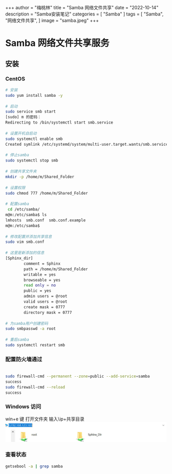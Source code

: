+++
author = "梅桃林"
title = "Samba 网络文件共享"
date = "2022-10-14"
description = "Samba安装笔记"
categories = [
    "Samba"
]
tags = [
    "Samba",
    "网络文件共享",
]
image = "samba.jpeg"
+++

# Samba 网络文件共享服务

## 安装
### CentOS
```bash
# 安装
sudo yum install samba -y

# 启动
sudo service smb start
[sudo] m 的密码：
Redirecting to /bin/systemctl start smb.service

# 设置开机自启动
sudo systemctl enable smb
Created symlink /etc/systemd/system/multi-user.target.wants/smb.service → /usr/lib/systemd/system/smb.service.

# 停止samba
sudo systemctl stop smb

# 创建共享文件夹
mkdir -p /home/m/Shared_Folder

# 设置权限
sudo chmod 777 /home/m/Shared_Folder

# 配置samba
 cd /etc/samba/
m@m:/etc/samba$ ls
lmhosts  smb.conf  smb.conf.example
m@m:/etc/samba$

# 修改配置并添加共享信息
sudo vim smb.conf

# 这里是新添加的信息
[Sphinx_dir]
        comment = Sphinx
        path = /home/m/Shared_Folder
        writable = yes
        browseable = yes
        read only = no
        public = yes
        admin users = @root
        valid users = @root
        create mask = 0777
        directory mask = 0777

# 为samba用户创建密码
sudo smbpasswd -a root

# 重启samba
sudo systemctl restart smb
```

### 配置防火墙通过
```bash

sudo firewall-cmd --permanent --zone=public --add-service=samba
success
sudo firewall-cmd --reload
success
```
### Windows 访问
win+e 键 打开文件夹 输入\\ip+共享目录
![Windows 访问](windows-access.jpg)
### 查看状态
```bash
getsebool -a | grep samba
```

